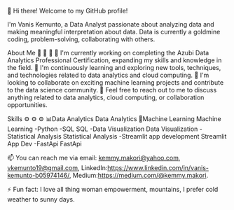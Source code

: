 👋 Hi there! Welcome to my GitHub profile!

I'm Vanis Kemunto, a Data Analyst passionate about analyzing data and making meaningful interpretation about data. Data is currently a goldmine coding, problem-solving, collaborating with others.

About Me 👤 👤 👤
🔭 I'm currently working on completing the Azubi Data Analytics Professional Certification, expanding my skills and knowledge in the field.
🌱 I'm continuously learning and exploring new tools, techniques, and technologies related to data analytics and cloud computing.
👯 I'm looking to collaborate on exciting machine learning projects and contribute to the data science community.
💬 Feel free to reach out to me to discuss anything related to data analytics, cloud computing, or collaboration opportunities.

Skills ⚙️ ⚙️ ⚙️
📊Data Analytics Data Analytics
🎰Machine Learning Machine Learning
-Python 
-SQL SQL
-Data Visualization Data Visualization
-Statistical Analysis Statistical Analysis
-Streamlit app development Streamlit App Dev
-FastApi FastApi

📫 You can reach me via  email: kemmy.makori@yahoo.com, vkemunto19@gmail.com, LinkedIn:https://www.linkedin.com/in/vanis-kemunto-b05974146/, Medium:https://medium.com/@kemmy.makori.

⚡ Fun fact: I love all thing woman empowerment, mountains, I prefer cold weather to sunny days.



<!---
Vaniskemunto/Vaniskemunto is a ✨ special ✨ repository because its `README.md` (this file) appears on your GitHub profile.
You can click the Preview link to take a look at your changes.
--->
